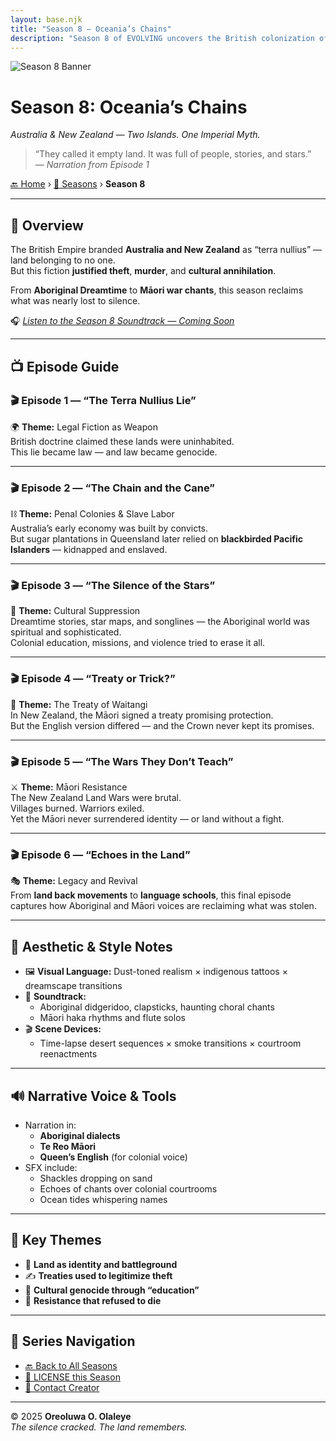 ```yaml
---
layout: base.njk
title: "Season 8 – Oceania’s Chains"
description: "Season 8 of EVOLVING uncovers the British colonization of Australia and New Zealand — where 'terra nullius' was a myth and erasure was the empire’s first act."
---
```


![Season 8 Banner](/assets/season8-banner.jpg)

# **Season 8: Oceania’s Chains**  
*Australia & New Zealand — Two Islands. One Imperial Myth.*

> “They called it empty land. It was full of people, stories, and stars.”  
> — *Narration from Episode 1*

[🔙 Home](/index.md) › [📜 Seasons](/seasons/) › **Season 8**

---

## 🧠 Overview

The British Empire branded **Australia and New Zealand** as “terra nullius” — land belonging to no one.  
But this fiction **justified theft**, **murder**, and **cultural annihilation**.

From **Aboriginal Dreamtime** to **Māori war chants**, this season reclaims what was nearly lost to silence.

🎧 *[Listen to the Season 8 Soundtrack — Coming Soon](#)*

---

## 📺 Episode Guide

### 🎬 Episode 1 — “The Terra Nullius Lie”  
🌍 **Theme:** Legal Fiction as Weapon  
British doctrine claimed these lands were uninhabited.  
This lie became law — and law became genocide.

---

### 🎬 Episode 2 — “The Chain and the Cane”  
⛓️ **Theme:** Penal Colonies & Slave Labor  
Australia’s early economy was built by convicts.  
But sugar plantations in Queensland later relied on **blackbirded Pacific Islanders** — kidnapped and enslaved.

---

### 🎬 Episode 3 — “The Silence of the Stars”  
🌌 **Theme:** Cultural Suppression  
Dreamtime stories, star maps, and songlines — the Aboriginal world was spiritual and sophisticated.  
Colonial education, missions, and violence tried to erase it all.

---

### 🎬 Episode 4 — “Treaty or Trick?”  
📜 **Theme:** The Treaty of Waitangi  
In New Zealand, the Māori signed a treaty promising protection.  
But the English version differed — and the Crown never kept its promises.

---

### 🎬 Episode 5 — “The Wars They Don’t Teach”  
⚔️ **Theme:** Māori Resistance  
The New Zealand Land Wars were brutal.  
Villages burned. Warriors exiled.  
Yet the Māori never surrendered identity — or land without a fight.

---

### 🎬 Episode 6 — “Echoes in the Land”  
🎭 **Theme:** Legacy and Revival  
From **land back movements** to **language schools**, this final episode captures how Aboriginal and Māori voices are reclaiming what was stolen.

---

## 🎨 Aesthetic & Style Notes

- 🖼️ **Visual Language:** Dust-toned realism × indigenous tattoos × dreamscape transitions  
- 🎵 **Soundtrack:**  
  - Aboriginal didgeridoo, clapsticks, haunting choral chants  
  - Māori haka rhythms and flute solos  
- 🎬 **Scene Devices:**  
  - Time-lapse desert sequences × smoke transitions × courtroom reenactments

---

## 🔊 Narrative Voice & Tools

- Narration in:
  - **Aboriginal dialects**
  - **Te Reo Māori**
  - **Queen’s English** (for colonial voice)
- SFX include:
  - Shackles dropping on sand  
  - Echoes of chants over colonial courtrooms  
  - Ocean tides whispering names

---

## 📌 Key Themes

- 🏴 **Land as identity and battleground**  
- ✍️ **Treaties used to legitimize theft**  
- 🧠 **Cultural genocide through “education”**  
- 📢 **Resistance that refused to die**

---

## 🧭 Series Navigation

- [🔙 Back to All Seasons](/seasons/index.md)  
- [📜 LICENSE this Season](/LICENSE.md)  
- [📩 Contact Creator](mailto:oreoluwaolaleye96@gmail.com)

---

© 2025 **Oreoluwa O. Olaleye**  
_The silence cracked. The land remembers._
